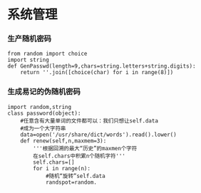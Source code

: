 系统管理
=====================
### 生产随机密码

    from random import choice
    import string
    def GenPasswd(length=9,chars=string.letters+string.digits):
        return ''.join([choice(char) for i in range(8)])

### 生成易记的伪随机密码

    import random,string
    class password(object):
        #任意含有大量单词的文件都可以：我们只想让self.data
        #成为一个大字符串
        data=open('/usr/share/dict/words').read().lower()
        def renew(self,n,maxmem=3):
            '''根据回溯的最大“历史”的maxmen个字符
            在self.chars中积累n个随机字符'''
            self.chars=[]
            for i in range(n):
                #随机“旋转”self.data
                randspot=random.
